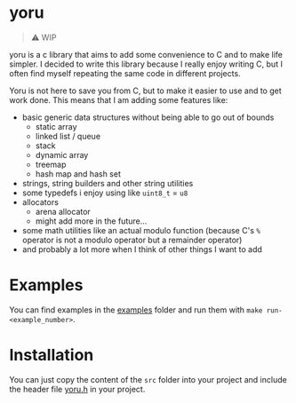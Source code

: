 # yoru
> ⚠️ WIP

yoru is a c library that aims to add some convenience to C and to make life simpler.
I decided to write this library because I really enjoy writing C, but I often find myself repeating the same code in different projects.

Yoru is not here to save you from C, but to make it easier to use and to get work done. This means that I am adding some features like:
- basic generic data structures without being able to go out of bounds
    - static array
    - linked list / queue
    - stack
    - dynamic array
    - treemap
    - hash map and hash set    
- strings, string builders and other string utilities
- some typedefs i enjoy using like `uint8_t` = `u8`
- allocators
    - arena allocator
    - might add more in the future...
- some math utilities like an actual modulo function (because C's `%` operator is not a modulo operator but a remainder operator)
- and probably a lot more when I think of other things I want to add

# Examples
You can find examples in the [examples](./src/_examples/) folder and run them with `make run-<example_number>`. 

# Installation
You can just copy the content of the `src` folder into your project and include the header file [yoru.h](./src/yoru.h) in your project.
